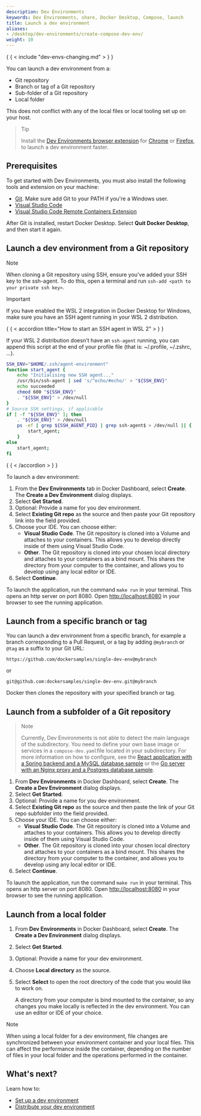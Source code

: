```yaml
---
description: Dev Environments
keywords: Dev Environments, share, Docker Desktop, Compose, launch
title: Launch a dev environment
aliases:
- /desktop/dev-environments/create-compose-dev-env/
weight: 10
---
```


{ { < include "dev-envs-changing.md" > } }

You can launch a dev environment from a:
- Git repository
- Branch or tag of a Git repository
- Sub-folder of a Git repository
- Local folder

This does not conflict with any of the local files or local tooling set up on your host.

>Tip
>
>Install the [Dev Environments browser extension](https://github.com/docker/dev-envs-extension) for [Chrome](https://chrome.google.com/webstore/detail/docker-dev-environments/gnagpachnalcofcblcgdbofnfakdbeka) or [Firefox](https://addons.mozilla.org/en-US/firefox/addon/docker-dev-environments/), to launch a dev environment faster.

## Prerequisites

To get started with Dev Environments, you must also install the following tools and extension on your machine:

- [Git](https://git-scm.com). Make sure add Git to your PATH if you're a Windows user.
- [Visual Studio Code](https://code.visualstudio.com/)
- [Visual Studio Code Remote Containers Extension](https://marketplace.visualstudio.com/items?itemName=ms-vscode-remote.remote-containers)

 After Git is installed, restart Docker Desktop. Select **Quit Docker Desktop**, and then start it again.

## Launch a dev environment from a Git repository

> [!NOTE]
>
> When cloning a Git repository using SSH, ensure you've added your SSH key to the ssh-agent. To do this, open a terminal and run `ssh-add <path to your private ssh key>`.

> [!IMPORTANT]
>
> If you have enabled the WSL 2 integration in Docker Desktop for Windows, make sure you have an SSH agent running in your WSL 2 distribution.

{ { < accordion title="How to start an SSH agent in WSL 2" > } }

If your WSL 2 distribution doesn't have an `ssh-agent` running, you can append this script at the end of your profile file (that is: ~/.profile, ~/.zshrc, ...).

```bash
SSH_ENV="$HOME/.ssh/agent-environment"
function start_agent {
    echo "Initialising new SSH agent..."
    /usr/bin/ssh-agent | sed 's/^echo/#echo/' > "${SSH_ENV}"
    echo succeeded
    chmod 600 "${SSH_ENV}"
    . "${SSH_ENV}" > /dev/null
}
# Source SSH settings, if applicable
if [ -f "${SSH_ENV}" ]; then
    . "${SSH_ENV}" > /dev/null
    ps -ef | grep ${SSH_AGENT_PID} | grep ssh-agent$ > /dev/null || {
        start_agent;
    }
else
    start_agent;
fi
```

{ { < /accordion > } }

To launch a dev environment:

1. From the **Dev Environments** tab in Docker Dashboard, select **Create**. The **Create a Dev Environment** dialog displays.
2. Select **Get Started**.
3. Optional: Provide a name for you dev environment.
4. Select **Existing Git repo** as the source and then paste your Git repository link into the field provided.
5. Choose your IDE. You can choose either:
    - **Visual Studio Code**. The Git repository is cloned into a Volume and attaches to your containers. This allows you to develop directly inside of them using Visual Studio Code.
    - **Other**. The Git repository is cloned into your chosen local directory and attaches to your containers as a bind mount. This shares the directory from your computer to the container, and allows you to develop using any local editor or IDE.
6. Select **Continue**.

To launch the application, run the command `make run` in your terminal. This opens an http server on port 8080. Open [http://localhost:8080](http://localhost:8080) in your browser to see the running application.


## Launch from a specific branch or tag

You can launch a dev environment from a specific branch, for example a branch corresponding to a Pull Request, or a tag by adding `@mybranch` or `@tag` as a suffix to your Git URL:

 `https://github.com/dockersamples/single-dev-env@mybranch`

 or

 `git@github.com:dockersamples/single-dev-env.git@mybranch`

Docker then clones the repository with your specified branch or tag.

## Launch from a subfolder of a Git repository

>Note
>
>Currently, Dev Environments is not able to detect the main language of the subdirectory. You need to define your own base image or services in a `compose-dev.yaml`file located in your subdirectory. For more information on how to configure, see the [React application with a Spring backend and a MySQL database sample](https://github.com/docker/awesome-compose/tree/master/react-java-mysql) or the [Go server with an Nginx proxy and a Postgres database sample](https://github.com/docker/awesome-compose/tree/master/nginx-golang-postgres).

1. From **Dev Environments** in Docker Dashboard, select **Create**. The **Create a Dev Environment** dialog displays.
2. Select **Get Started**.
3. Optional: Provide a name for you dev environment.
4. Select **Existing Git repo** as the source and then paste the link of your Git repo subfolder into the field provided.
5. Choose your IDE. You can choose either:
    - **Visual Studio Code**. The Git repository is cloned into a Volume and attaches to your containers. This allows you to develop directly inside of them using Visual Studio Code.
    - **Other**. The Git repository is cloned into your chosen local directory and attaches to your containers as a bind mount. This shares the directory from your computer to the container, and allows you to develop using any local editor or IDE.
6. Select **Continue**.

To launch the application, run the command `make run` in your terminal. This opens an http server on port 8080. Open [http://localhost:8080](http://localhost:8080) in your browser to see the running application.

## Launch from a local folder

1. From **Dev Environments** in Docker Dashboard, select **Create**. The **Create a Dev Environment** dialog displays.
2. Select **Get Started**.
3. Optional: Provide a name for your dev environment.
4. Choose **Local directory** as the source.
5. Select **Select** to open the root directory of the code that you would like to work on.

   A directory from your computer is bind mounted to the container, so any changes you make locally is reflected in the dev environment. You can use an editor or IDE of your choice.

> [!NOTE]
>
> When using a local folder for a dev environment, file changes are synchronized between your environment container and your local files. This can affect the performance inside the container, depending on the number of files in your local folder and the operations performed in the container.

## What's next?

Learn how to:
- [Set up a dev environment](set-up.md)
- [Distribute your dev environment](share.md)

